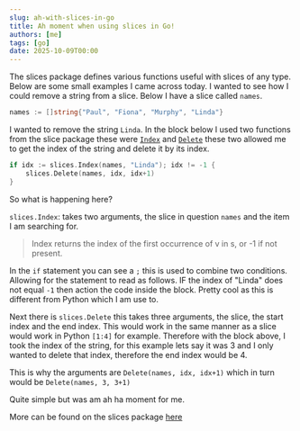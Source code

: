 ```yaml
---
slug: ah-with-slices-in-go
title: Ah moment when using slices in Go!
authors: [me]
tags: [go]
date: 2025-10-09T00:00
---
```


The slices package defines various functions useful with slices of any type. Below are some small examples I came across today. I wanted to see how I could remove a string from a slice. Below I have a slice called `names`.

<!-- truncate -->

```go
names := []string{"Paul", "Fiona", "Murphy", "Linda"}
```

I wanted to remove the string `Linda`. In the block below I used two functions from the slice package these were [`Index`](https://pkg.go.dev/slices#Index) and [`Delete`](https://pkg.go.dev/slices#Index) these two allowed me to get the index of the string and delete it by its index.

```go
if idx := slices.Index(names, "Linda"); idx != -1 {
    slices.Delete(names, idx, idx+1)
}
```

So what is happening here?

`slices.Index`: takes two arguments, the slice in question `names` and the item I am searching for.

> Index returns the index of the first occurrence of v in s, or -1 if not present.

In the `if` statement you can see a `;` this is used to combine two conditions. Allowing for the statement to read as follows. IF the index of "Linda" does not equal `-1` then action the code inside the block. Pretty cool as this is different from Python which I am use to.

Next there is `slices.Delete` this takes three arguments, the slice, the start index and the end index. This would work in the same manner as a slice would work in Python `[1:4]` for example. Therefore with the block above, I took the index of the string, for this example lets say it was 3 and I only wanted to delete that index, therefore the end index would be 4.

This is why the arguments are `Delete(names, idx, idx+1)` which in turn would be `Delete(names, 3, 3+1)`

Quite simple but was am ah ha moment for me.

More can be found on the slices package [here](https://pkg.go.dev/slices#pkg-overview)

